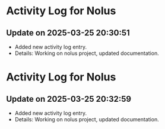 # Activity Log for Nolus

## Update on 2025-03-25 20:30:51
- Added new activity log entry.
- Details: Working on nolus project, updated documentation.

# Activity Log for Nolus

## Update on 2025-03-25 20:32:59
- Added new activity log entry.
- Details: Working on nolus project, updated documentation.

